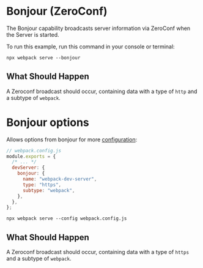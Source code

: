 # Bonjour (ZeroConf)

The Bonjour capability broadcasts server information via ZeroConf when the Server
is started.

To run this example, run this command in your console or terminal:

```console
npx webpack serve --bonjour
```

## What Should Happen

A Zeroconf broadcast should occur, containing data with a type of `http` and a
subtype of `webpack`.

# Bonjour options

Allows options from bonjour for more [configuration](https://github.com/watson/bonjour#initializing):

```js
// webpack.config.js
module.exports = {
  /* ... */
  devServer: {
    bonjour: {
      name: "webpack-dev-server",
      type: "https",
      subtype: "webpack",
    },
  },
};
```

```console
npx webpack serve --config webpack.config.js
```

## What Should Happen

A Zeroconf broadcast should occur, containing data with a type of `https` and a
subtype of `webpack`.
